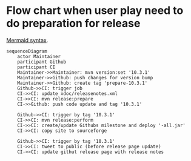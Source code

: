 # Flow chart when user play need to do preparation for release

[Mermaid syntax](https://mermaid-js.github.io/mermaid/#/sequenceDiagram).

```mermaid
sequenceDiagram
    actor Maintainer
    participant Github
    participant CI
    Maintainer->>Maintainer: mvn version:set '10.3.1'
    Maintainer->>Github: push changes for version bump
    Maintainer->>Github: create tag 'prepare-10.3.1'
    Github->>CI: trigger job
    CI->>CI: update xdoc/releasenotes.xml
    CI->>CI: mvn release:prepare
    CI->>Github: push code update and tag '10.3.1'

    Github->>CI: trigger by tag '10.3.1'
    CI->>CI: mvn release:perform
    CI->>CI: create/update Githubs milestone and deploy '-all.jar'
    CI->>CI: copy site to sourceforge

    Github->>CI: trigger by tag '10.3.1'
    CI->>CI: tweet to public (before release page update)
    CI->>CI: update githut release page with release notes

```
